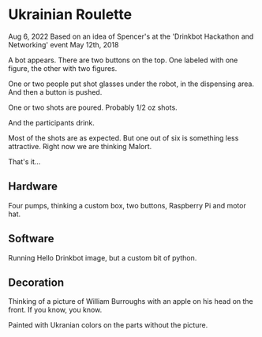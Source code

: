 # Ukrainian Roulette

Aug 6, 2022
Based on an idea of Spencer's at the 'Drinkbot Hackathon and Networking'
event May 12th, 2018

A bot appears. There are two buttons on the top. One labeled with
one figure, the other with two figures.

One or two people put shot glasses under the robot, in the dispensing
area. And then a button is pushed.

One or two shots are poured. Probably 1/2 oz shots.

And the participants drink.

Most of the shots are as expected. But one out of six is something less
attractive. Right now we are thinking Malort.

That's it...

## Hardware

Four pumps, thinking a custom box, two buttons, Raspberry Pi and motor
hat.

## Software

Running Hello Drinkbot image, but a custom bit of python.



## Decoration

Thinking of a picture of William Burroughs with an apple on his head on
the front. If you know, you know.

Painted with Ukranian colors on the parts without the picture.
